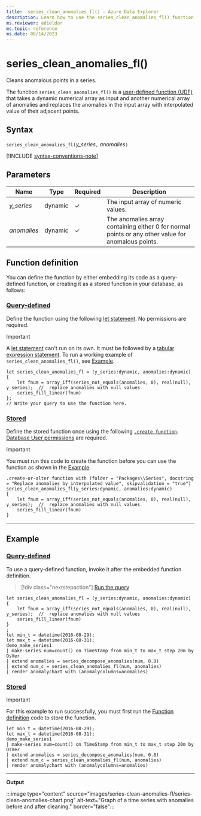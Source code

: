 ```yaml
---
title:  series_clean_anomalies_fl() - Azure Data Explorer
description: Learn how to use the series_clean_anomalies_fl() function to clean anomalous points in a series.
ms.reviewer: adieldar
ms.topic: reference
ms.date: 08/14/2023
---
```

# series_clean_anomalies_fl()

Cleans anomalous points in a series.

The function `series_clean_anomalies_fl()` is a [user-defined function (UDF)](../query/functions/user-defined-functions.md) that takes a dynamic numerical array as input and another numerical array of anomalies and replaces the anomalies in the input array with interpolated value of their adjacent points.

## Syntax

`series_clean_anomalies_fl(`*y_series*`,` *anomalies*`)`

[!INCLUDE [syntax-conventions-note](../../includes/syntax-conventions-note.md)]

## Parameters

|Name|Type|Required|Description|
|--|--|--|--|
| *y_series* | dynamic | &check; | The input array of numeric values.|
| *anomalies* | dynamic | &check; | The anomalies array containing either 0 for normal points or any other value for anomalous points.|

## Function definition

You can define the function by either embedding its code as a query-defined function, or creating it as a stored function in your database, as follows:

### [Query-defined](#tab/query-defined)

Define the function using the following [let statement](../query/let-statement.md). No permissions are required.

> [!IMPORTANT]
> A [let statement](../query/let-statement.md) can't run on its own. It must be followed by a [tabular expression statement](../query/tabular-expression-statements.md). To run a working example of `series_clean_anomalies_fl()`, see [Example](#example).

```kusto
let series_clean_anomalies_fl = (y_series:dynamic, anomalies:dynamic)
{
    let fnum = array_iff(series_not_equals(anomalies, 0), real(null), y_series);  //  replace anomalies with null values
    series_fill_linear(fnum)
};
// Write your query to use the function here.
```

### [Stored](#tab/stored)

Define the stored function once using the following [`.create function`](../management/create-function.md). [Database User permissions](../management/access-control/role-based-access-control.md) are required.

> [!IMPORTANT]
> You must run this code to create the function before you can use the function as shown in the [Example](#example).

```kusto
.create-or-alter function with (folder = "Packages\\Series", docstring = "Replace anomalies by interpolated value", skipvalidation = "true")
series_clean_anomalies_fl(y_series:dynamic, anomalies:dynamic)
{
    let fnum = array_iff(series_not_equals(anomalies, 0), real(null), y_series);  //  replace anomalies with null values
    series_fill_linear(fnum)
}
```

---

## Example

### [Query-defined](#tab/query-defined)

To use a query-defined function, invoke it after the embedded function definition.

> [!div class="nextstepaction"]
> <a href="https://dataexplorer.azure.com/clusters/https%3a%2f%2fhelp.kusto.windows.net/databases/Samples?query=H4sIAAAAAAAEAG2OzYrCQBCE74G8Qx8TMJJkQVwkz%2bBB8TqMkxbDTk%2bHmQ4q%2bPBmTPw57LGq66tqiwLUOSXQQKsFpSPM6rJaFeW6qH%2fzTZrYGNHX%2fyM%2fVYy0SKxI%2f6EK6DsMVZrcIepi0uAGagwPTrIc2MF%2brNiJph5Onml%2bQHieCYI91CXB8QbbcEAf2%2fAq6FrQjknbWNnA1K1aNEw9B1TvYzbuLaBcrvMvdPSU%2bWDGonYfRJ3sRL2dJ%2btHEv1s3sxZe4FLJ2fIXhbbgVxovrE0eQDAQen6VwEAAA%3d%3d" target="_blank">Run the query</a>

```kusto
let series_clean_anomalies_fl = (y_series:dynamic, anomalies:dynamic)
{
    let fnum = array_iff(series_not_equals(anomalies, 0), real(null), y_series);  //  replace anomalies with null values
    series_fill_linear(fnum)
}
;
let min_t = datetime(2016-08-29);
let max_t = datetime(2016-08-31);
demo_make_series1
| make-series num=count() on TimeStamp from min_t to max_t step 20m by OsVer
| extend anomalies = series_decompose_anomalies(num, 0.8)
| extend num_c = series_clean_anomalies_fl(num, anomalies)
| render anomalychart with (anomalycolumns=anomalies)
```

### [Stored](#tab/stored)

> [!IMPORTANT]
> For this example to run successfully, you must first run the [Function definition](#function-definition) code to store the function.

```kusto
let min_t = datetime(2016-08-29);
let max_t = datetime(2016-08-31);
demo_make_series1
| make-series num=count() on TimeStamp from min_t to max_t step 20m by OsVer
| extend anomalies = series_decompose_anomalies(num, 0.8)
| extend num_c = series_clean_anomalies_fl(num, anomalies)
| render anomalychart with (anomalycolumns=anomalies)
```

---

**Output**

:::image type="content" source="images/series-clean-anomalies-fl/series-clean-anomalies-chart.png" alt-text="Graph of a time series with anomalies before and after cleaning." border="false":::
